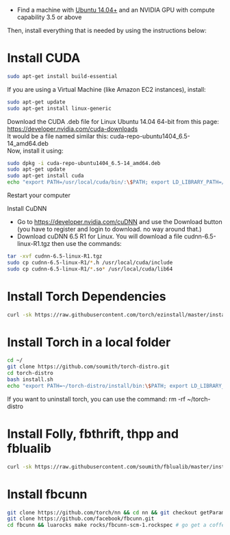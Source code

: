 - Find a machine with [Ubuntu 14.04+](http://www.ubuntu.com/) and an NVIDIA GPU with compute capability 3.5 or above

Then, install everything that is needed by using the instructions below:

Install CUDA
=============
```bash
sudo apt-get install build-essential
```

If you are using a Virtual Machine (like Amazon EC2 instances), install:
```bash
sudo apt-get update
sudo apt-get install linux-generic
```

Download the CUDA .deb file for Linux Ubuntu 14.04 64-bit from this page: https://developer.nvidia.com/cuda-downloads  
It would be a file named similar this: cuda-repo-ubuntu1404_6.5-14_amd64.deb  
Now, install it using:
```bash
sudo dpkg -i cuda-repo-ubuntu1404_6.5-14_amd64.deb
sudo apt-get update
sudo apt-get install cuda
echo "export PATH=/usr/local/cuda/bin/:\$PATH; export LD_LIBRARY_PATH=/usr/local/cuda/lib64/:\$LD_LIBRARY_PATH; " >>~/.bashrc && source ~/.bashrc
```

Restart your computer

Install CuDNN
- Go to https://developer.nvidia.com/cuDNN and use the Download button (you have to register and login to download. no way around that.)
- Download cuDNN 6.5 R1 for Linux. You will download a file cudnn-6.5-linux-R1.tgz
then use the commands:
```bash
tar -xvf cudnn-6.5-linux-R1.tgz
sudo cp cudnn-6.5-linux-R1/*.h /usr/local/cuda/include
sudo cp cudnn-6.5-linux-R1/*.so* /usr/local/cuda/lib64
```

Install Torch Dependencies
==========================
```bash
curl -sk https://raw.githubusercontent.com/torch/ezinstall/master/install-deps | bash
```

Install Torch in a local folder
================================
```bash
cd ~/
git clone https://github.com/soumith/torch-distro.git
cd torch-distro
bash install.sh
echo "export PATH=~/torch-distro/install/bin:\$PATH; export LD_LIBRARY_PATH=~/torch-distro/install/lib:\$LD_LIBRARY_PATH; " >>~/.bashrc && source ~/.bashrc
```

If you want to uninstall torch, you can use the command: rm -rf ~/torch-distro

Install Folly, fbthrift, thpp and fblualib
============================================
```bash
curl -sk https://raw.githubusercontent.com/soumith/fblualib/master/install_all.sh | bash
```

Install fbcunn
==============
```bash
git clone https://github.com/torch/nn && cd nn && git checkout getParamsByDevice && luarocks make rocks/nn-scm-1.rockspec
git clone https://github.com/facebook/fbcunn.git
cd fbcunn && luarocks make rocks/fbcunn-scm-1.rockspec # go get a coffee
```